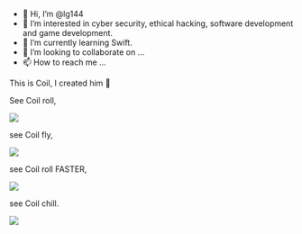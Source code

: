 - 👋 Hi, I’m @lg144
- 👀 I’m interested in cyber security, ethical hacking, software development and game development.
- 🌱 I’m currently learning Swift.
- 💞️ I’m looking to collaborate on ...
- 📫 How to reach me ...


This is Coil, I created him :yellow_heart:

See Coil roll,   

![](https://media.giphy.com/media/5KyT0LK5oD1G9Y5RL7/giphy.gif)

see Coil fly,

![](https://media.giphy.com/media/9TaTo3HdmABttvEty2/giphy.gif)

see Coil roll FASTER,

![](https://media.giphy.com/media/Nh6ZumnQZQYG8JletX/giphy.gif)

see Coil chill.

![](https://media.giphy.com/media/2LZx1tsQhRtyAoGdw4/giphy.gif)


<!---
lg144/lg144 is a ✨ special ✨ repository because its `README.md` (this file) appears on your GitHub profile.
You can click the Preview link to take a look at your changes.
--->
